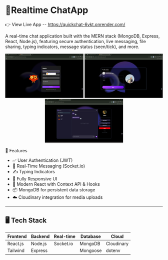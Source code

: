 # 💬Realtime ChatApp
👉 View Live App -- https://quickchat-6vkt.onrender.com/

A real-time chat application built with the MERN stack (MongoDB, Express, React, Node.js), featuring secure authentication, live messaging, file sharing, typing indicators, message status (seen/tick), and more.
<p align="center">
  <img src="./Client/src/assets/Screenshot%20(199).png" alt="login Page" width="250"/>
  <img src="./Client/src/assets/Screenshot%20(201).png" alt="profile Page" width="250"/>
  <img src="./Client/src/assets/Screenshot%20(200).png" alt="chat area" width="250"/>
</p>

 🚀 Features

- ✅ User Authentication (JWT)
- 💬 Real-Time Messaging (Socket.io)
- ✍️ Typing Indicators
- 📱 Fully Responsive UI
- 🧠 Modern React with Context API & Hooks
- 📦 MongoDB for persistent data storage
- ☁️ Cloudinary integration for media uploads

---

## 🖥️ Tech Stack

| Frontend | Backend  | Real-time | Database | Cloud  |
|----------|----------|-----------|----------|--------|
| React.js | Node.js  | Socket.io | MongoDB  | Cloudinary |
| Tailwind | Express  |           | Mongoose | dotenv |



